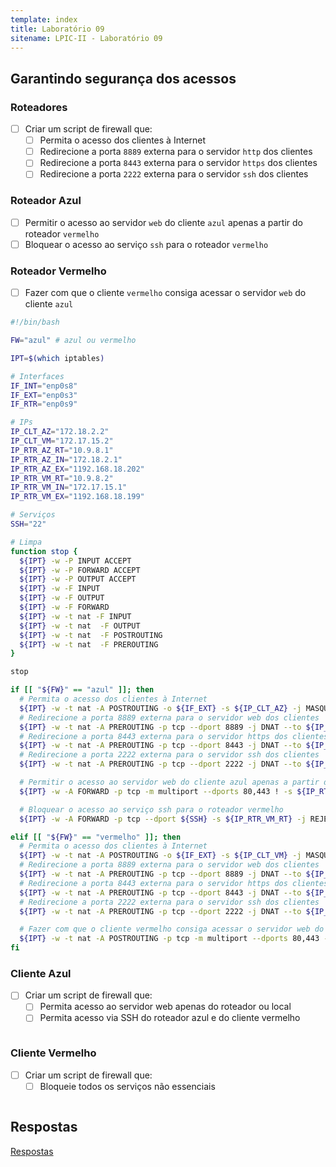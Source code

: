 ```yaml
---
template: index
title: Laboratório 09
sitename: LPIC-II - Laboratório 09
---
```


## Garantindo segurança dos acessos

### Roteadores

* [ ] Criar um script de firewall que:
    * [ ] Permita o acesso dos clientes à Internet
    * [ ] Redirecione a porta `8889` externa para o servidor `http` dos clientes
    * [ ] Redirecione a porta `8443` externa para o servidor `https` dos clientes
    * [ ] Redirecione a porta `2222` externa para o servidor `ssh` dos clientes

### Roteador Azul

* [ ] Permitir o acesso ao servidor `web` do cliente `azul` apenas a partir do roteador `vermelho`
* [ ] Bloquear o acesso ao serviço `ssh` para o roteador `vermelho`

### Roteador Vermelho

* [ ] Fazer com que o cliente `vermelho` consiga acessar o servidor `web` do cliente `azul`


```bash
#!/bin/bash

FW="azul" # azul ou vermelho

IPT=$(which iptables)

# Interfaces
IF_INT="enp0s8"
IF_EXT="enp0s3"
IF_RTR="enp0s9"

# IPs
IP_CLT_AZ="172.18.2.2"
IP_CLT_VM="172.17.15.2"
IP_RTR_AZ_RT="10.9.8.1"
IP_RTR_AZ_IN="172.18.2.1"
IP_RTR_AZ_EX="1192.168.18.202"
IP_RTR_VM_RT="10.9.8.2"
IP_RTR_VM_IN="172.17.15.1"
IP_RTR_VM_EX="1192.168.18.199"

# Serviços
SSH="22"

# Limpa
function stop {
  ${IPT} -w -P INPUT ACCEPT
  ${IPT} -w -P FORWARD ACCEPT
  ${IPT} -w -P OUTPUT ACCEPT
  ${IPT} -w -F INPUT
  ${IPT} -w -F OUTPUT
  ${IPT} -w -F FORWARD
  ${IPT} -w -t nat -F INPUT
  ${IPT} -w -t nat  -F OUTPUT
  ${IPT} -w -t nat  -F POSTROUTING
  ${IPT} -w -t nat  -F PREROUTING
}

stop

if [[ "${FW}" == "azul" ]]; then
  # Permita o acesso dos clientes à Internet
  ${IPT} -w -t nat -A POSTROUTING -o ${IF_EXT} -s ${IP_CLT_AZ} -j MASQUERADE
  # Redirecione a porta 8889 externa para o servidor web dos clientes
  ${IPT} -w -t nat -A PREROUTING -p tcp --dport 8889 -j DNAT --to ${IP_CLT_AZ}:80
  # Redirecione a porta 8443 externa para o servidor https dos clientes
  ${IPT} -w -t nat -A PREROUTING -p tcp --dport 8443 -j DNAT --to ${IP_CLT_AZ}:443
  # Redirecione a porta 2222 externa para o servidor ssh dos clientes
  ${IPT} -w -t nat -A PREROUTING -p tcp --dport 2222 -j DNAT --to ${IP_CLT_AZ}:${SSH}

  # Permitir o acesso ao servidor web do cliente azul apenas a partir do roteador vermelho
  ${IPT} -w -A FORWARD -p tcp -m multiport --dports 80,443 ! -s ${IP_RTR_VM_RT} -d ${IP_CLT_AZ} -j REJECT

  # Bloquear o acesso ao serviço ssh para o roteador vermelho
  ${IPT} -w -A FORWARD -p tcp --dport ${SSH} -s ${IP_RTR_VM_RT} -j REJECT

elif [[ "${FW}" == "vermelho" ]]; then
  # Permita o acesso dos clientes à Internet
  ${IPT} -w -t nat -A POSTROUTING -o ${IF_EXT} -s ${IP_CLT_VM} -j MASQUERADE
  # Redirecione a porta 8889 externa para o servidor web dos clientes
  ${IPT} -w -t nat -A PREROUTING -p tcp --dport 8889 -j DNAT --to ${IP_CLT_VM}:80
  # Redirecione a porta 8443 externa para o servidor https dos clientes
  ${IPT} -w -t nat -A PREROUTING -p tcp --dport 8443 -j DNAT --to ${IP_CLT_VM}:443
  # Redirecione a porta 2222 externa para o servidor ssh dos clientes
  ${IPT} -w -t nat -A PREROUTING -p tcp --dport 2222 -j DNAT --to ${IP_CLT_VM}:${SSH}

  # Fazer com que o cliente vermelho consiga acessar o servidor web do cliente azul
  ${IPT} -w -t nat -A POSTROUTING -p tcp -m multiport --dports 80,443 -s ${IP_CLT_VM} -d ${IP_CLT_AZ} -j SNAT --to ${IP_RTR_VM_RT}
fi
```

### Cliente Azul

* [ ] Criar um script de firewall que:
    * [ ] Permita acesso ao servidor web apenas do roteador ou local
    * [ ] Permita acesso via SSH do roteador azul e do cliente vermelho

```bash

```

### Cliente Vermelho

* [ ] Criar um script de firewall que:
    * [ ] Bloqueie todos os serviços não essenciais

```bash

```

## Respostas

[Respostas](respostas03.md)
